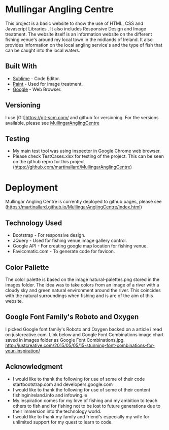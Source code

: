 # Mullingar Angling Centre

This project is a basic website to show the use of HTML, CSS and Javascript Libraries . It also includes Responsive Design and Image treatment.
The website itself is an information website on the different fishing venue's around my local town in the midlands of Ireland. 
It also provides information on the local angling service's and the type of fish that can be caught into the local waters.

## Built With

* [Sublime](http://www.sublimetext.com/) - Code Editor.
* [Paint](http://www.oldversion.com/windows/microsoft-paint/) - Used for image treatment.
* [Google](https://www.google.com/chrome/browser/desktop/index.html) - Web Browser.

## Versioning

I use [Git]https://git-scm.com/ and github for versioning. For the versions available, please see [MullingarAnglingCentre](https://github.com/martinallard/MullingarAnglingCentre) 

## Testing
* My main test tool was using inspector in Google Chrome web browser.
* Please check TestCases.xlsx for testing of the project. This can be seen on the github repro for this project (https://github.com/martinallard/MullingarAnglingCentre)


# Deployment
Mullingar Angling Centre is currently deployed to github pages, please see (https://martinallard.github.io/MullingarAnglingCentre/index.html)


## Technology Used

* Bootstrap - For responsive design.
* JQuery - Used for fishing venue image gallery control.
* Google API - For creating google map location for fishing venue.
* Favicomatic.com - To generate code for favicon.


## Color Pallette

The color palette is based on the image natural-palettes.png stored in the images folder.
The idea was to take colors from an image of a river with a cloudy sky and green natural environment around the river.
This coincides with the natural surroundings when fishing and is are of the aim of this website.


## Google Font Family's Roboto and Oxygen

I picked Google font family's Roboto and Oxygen backed on a article i read on justcreative.com. Link below and Google Font Combinations image chart saved in images folder as Google Font Combinations.jpg.
http://justcreative.com/2015/05/05/15-stunning-font-combinations-for-your-inspiration/


## Acknowledgment


* I would like to thank the following for use of some of their code startbootstrap.com and developers.google.com
* I would like to thank the following for use of some of their content fishinginireland.info and infowing.ie
* My inspiration comes for my love of fishing and my ambition to teach others to fish and for fishing not to be lost to future generations due to their immersion into the technology world.
* I would like to thank my family and friend's especially my wife for unlimited support for my quest to learn to code.

